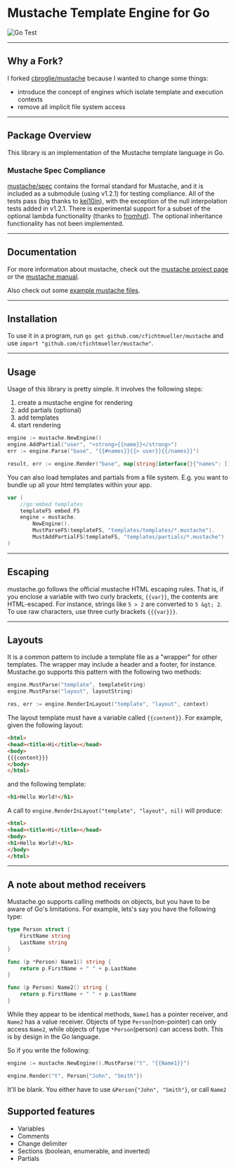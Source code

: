 # Mustache Template Engine for Go

![Go Test](https://github.com/cfichtmueller/mustache/actions/workflows/testing.yml/badge.svg)

----

## Why a Fork?

I forked [cbroglie/mustache](https://github.com/cbroglie/mustache) because I wanted to change some things:

- introduce the concept of engines which isolate template and execution contexts
- remove all implicit file system access

----

## Package Overview

This library is an implementation of the Mustache template language in Go.

### Mustache Spec Compliance

[mustache/spec](https://github.com/mustache/spec) contains the formal standard for Mustache, and it is included as a submodule (using v1.2.1) for testing compliance. All of the tests pass (big thanks to [kei10in](https://github.com/kei10in)), with the exception of the null interpolation tests added in v1.2.1. There is experimental support for a subset of the optional lambda functionality (thanks to [fromhut](https://github.com/fromhut)). The optional inheritance functionality has not been implemented.

----

## Documentation

For more information about mustache, check out the [mustache project page](https://github.com/mustache/mustache) or the [mustache manual](https://mustache.github.io/mustache.5.html).

Also check out some [example mustache files](http://github.com/mustache/mustache/tree/master/examples/).

----

## Installation

To use it in a program, run `go get github.com/cfichtmueller/mustache` and use `import "github.com/cfichtmueller/mustache"`.

----

## Usage

Usage of this library is pretty simple. It involves the following steps:

1. create a mustache engine for rendering
2. add partials (optional)
3. add templates
4. start rendering


```go 
engine := mustache.NewEngine()
engine.AddPartial("user", "<strong>{{name}}</strong>")
err := engine.Parse("base", "{{#names}}{{> user}}{{/names}}")

result, err := engine.Render("base", map[string]interface{}{"names": []map[string]string{{"name": "Alice"}, {"name": "Bob"}}})
```

You can also load templates and partials from a file system. E.g. you want to bundle up all your html templates within your app.

```go
var (
    //go:embed templates
    templateFS embed.FS
    engine = mustache.
        NewEngine().
        MustParseFS(templateFS, "templates/templates/*.mustache").
        MustAddPartialFS(templateFS, "templates/partials/*.mustache")
)
```

----

## Escaping

mustache.go follows the official mustache HTML escaping rules. That is, if you enclose a variable with two curly brackets, `{{var}}`, the contents are HTML-escaped. For instance, strings like `5 > 2` are converted to `5 &gt; 2`. To use raw characters, use three curly brackets `{{{var}}}`.

----

## Layouts

It is a common pattern to include a template file as a "wrapper" for other templates. The wrapper may include a header and a footer, for instance. Mustache.go supports this pattern with the following two methods:

```go
engine.MustParse("template", templateString)
engine.MustParse("layout", layoutString)

res, err := engine.RenderInLayout("template", "layout", context)

```

The layout template must have a variable called `{{content}}`. For example, given the following layout:

```html
<html>
<head><title>Hi</title></head>
<body>
{{{content}}}
</body>
</html>
```

and the following template:

```html
<h1>Hello World!</h1>
```

A call to `engine.RenderInLayout("template", "layout", nil)` will produce:

```html
<html>
<head><title>Hi</title></head>
<body>
<h1>Hello World!</h1>
</body>
</html>
```

----

## A note about method receivers

Mustache.go supports calling methods on objects, but you have to be aware of Go's limitations. For example, lets's say you have the following type:

```go
type Person struct {
    FirstName string
    LastName string
}

func (p *Person) Name1() string {
    return p.FirstName + " " + p.LastName
}

func (p Person) Name2() string {
    return p.FirstName + " " + p.LastName
}
```

While they appear to be identical methods, `Name1` has a pointer receiver, and `Name2` has a value receiver. Objects of type `Person`(non-pointer) can only access `Name2`, while objects of type `*Person`(person) can access both. This is by design in the Go language.

So if you write the following:

```go
engine := mustache.NewEngine().MustParse("t", "{{Name1}}")

engine.Render("t", Person{"John", "Smith"})
```

It'll be blank. You either have to use `&Person{"John", "Smith"}`, or call `Name2`

## Supported features

- Variables
- Comments
- Change delimiter
- Sections (boolean, enumerable, and inverted)
- Partials

